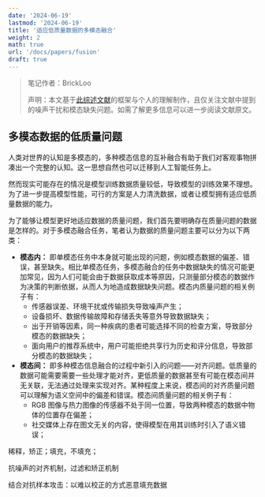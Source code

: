 ```yaml
---
date: '2024-06-19'
lastmod: '2024-06-19'
title: '适应低质量数据的多模态融合'
weight: 2
math: true
url: '/docs/papers/fusion'
draft: true
---
```


> 笔记作者：BrickLoo  
>
> 声明：本文基于[此综述文献](https://arxiv.org/abs/2404.18947)的框架与个人的理解制作，且仅关注文献中提到的噪声干扰和模态缺失问题。如需了解更多信息可以进一步阅读文献原文。

## 多模态数据的低质量问题

人类对世界的认知是多模态的，多种模态信息的互补融合有助于我们对客观事物拼凑出一个完整的认知。这一思想自然也可以迁移到人工智能任务上。

然而现实可能存在的情况是模型训练数据质量较低，导致模型的训练效果不理想。为了进一步提高模型性能，可行的方案是人力清洗数据，或者让模型拥有适应低质量数据的能力。

为了能够让模型更好地适应数据的质量问题，我们首先要明确存在质量问题的数据是怎样的。对于多模态融合任务，笔者认为数据的质量问题主要可以分为以下两类：
- **模态内：** 即单模态任务中本身就可能出现的问题，例如模态数据的偏差、错误，甚至缺失。相比单模态任务，多模态融合的任务中数据缺失的情况可能更加常见，因为人们可能会由于数据获取成本等原因，只测量部分模态的数据作为决策的判断依据，从而人为地造成数据缺失问题。模态内质量问题的相关例子有：
  - 传感器误差、环境干扰或传输损失导致噪声产生；
  - 设备损坏、数据传输故障和存储丢失等意外导致数据缺失；
  - 出于开销等因素，同一种疾病的患者可能选择不同的检查方案，导致部分模态的数据缺失；
  - 面向用户的推荐系统中，用户可能拒绝共享行为历史和评分信息，导致部分模态的数据缺失；
- **模态间：** 即多种模态信息融合的过程中新引入的问题——对齐问题。低质量的数据可能需要需要一些处理才能对齐，更低质量的数据甚至有可能在模态间并无关联，无法通过处理来实现对齐。某种程度上来说，模态间的对齐质量问题可以理解为语义空间中的偏差和错误。模态间质量问题的相关例子有：
  - RGB 图像与热力图像的传感器不处于同一位置，导致两种模态的数据中物体的位置存在偏差；
  - 社交媒体上存在图文无关的内容，使得模型在用其训练时引入了语义错误；

稀释，矫正；填充，不填充；

抗噪声的对齐机制，过滤和矫正机制

结合对抗样本攻击：以难以校正的方式恶意填充数据